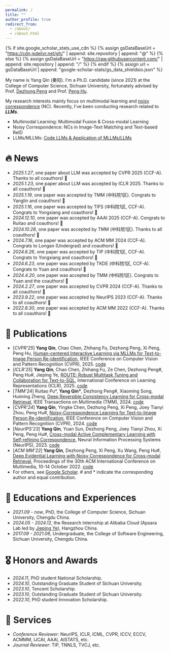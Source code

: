```yaml
---
permalink: /
title: "" 
author_profile: true
redirect_from: 
  - /about/
  - /about.html
---
```


{% if site.google_scholar_stats_use_cdn %}
{% assign gsDataBaseUrl = "https://cdn.jsdelivr.net/gh/" | append: site.repository | append: "@" %}
{% else %}
{% assign gsDataBaseUrl = "https://raw.githubusercontent.com/" | append: site.repository | append: "/" %}
{% endif %}
{% assign url = gsDataBaseUrl | append: "google-scholar-stats/gs_data_shieldsio.json" %}

<span class='anchor' id='about-me'></span>

My name is Yang Qin (秦阳). I'm a Ph.D. candidate (since 2021) at the College of Computer Science, Sichuan University, fortunately advised by Prof. [Dezhong Peng](https://cs.scu.edu.cn/info/1182/7307.htm) and Prof. [Peng Hu](https://penghu-cs.github.io/). 

My research interests mainly focus on multimodal learning and [noisy correspondence](https://github.com/QinYang79/Noisy-Correspondence-Summary) (NC). Recently, I've been conducting research related to ***LLMs***.

- Multimodal Learning: Multimodal Fusion & Cross-modal Learning
- Noisy Correspondence: NCs in Image-Text Matching and Text-based ReID
- LLMs/MLLMs: [Code LLMs  & Application of MLLMs/LLMs](https://qinyang-cs.github.io/projects/LLMs)

# 🔥 News

- *2025.1.27*, one paper about LLM was accepted by CVPR 2025 (CCF-A). Thanks to all coauthors! 🎉 
- *2025.1.23*, one paper about LLM was accepted by ICLR 2025. Thanks to all coauthors! 🎉 
- *2025.1.19*, one paper was accepted by TMM (中科院1区). Congrats to Yanglin and coauthors! 🎉
- *2025.1.16*, one paper was accepted by TIFS (中科院1区, CCF-A). Congrats to Yongxiang and coauthors! 🎉
- *2024.12.10*, one paper was accepted by AAAI 2025 (CCF-A). Congrats to Ruitao and coauthors! 🎉
- *2024.10.28*, one paper was accepted by TMM (中科院1区). Thanks to all coauthors! 🎉
- *2024.7.16*, one paper was accepted by ACM MM 2024 (CCF-A). Congrats to Longan (Undergrad) and coauthors! 🎉
- *2024.6.26*, one paper was accepted by TIP  (中科院1区, CCF-A). Congrats to Yongxiang and coauthors! 🎉
- *2024.6.23*, one paper was accepted by TKDE (中科院1区, CCF-A). Congrats to Yuan and coauthors! 🎉
- *2024.4.20*, one paper was accepted by TMM (中科院1区). Congrats to Yuan and the coauthors! 🎉
- *2024.2.27*, one paper was accepted by CVPR 2024 (CCF-A). Thanks to all coauthors! 🎉 
- *2023.9.22*, one paper was accepted by NeurIPS 2023 (CCF-A). Thanks to all coauthors! 🎉 
- *2022.6.30*, one paper was accepted by ACM MM 2022 (CCF-A). Thanks to all coauthors! 🎉


# 📝 Publications
- [*CVPR'25*] **Yang Qin**, Chao Chen, Zhihang Fu, Dezhong Peng, Xi Peng, Peng Hu, [Human-centered Interactive Learning via MLLMs for Text-to-Image Person Re-identification](), IEEE Conference on Computer Vision and Pattern Recognition (CVPR), 2025. [code](https://github.com/QinYang79/ICL)
- [*ICLR'25*] **Yang Qin**, Chao Chen, Zhihang Fu, Ze Chen, Dezhong Peng#, Peng Hu#, Jieping Ye, [ROUTE: Robust Multitask Tuning and Collaboration for Text-to-SQL](https://openreview.net/pdf?id=BAglD6NGy0), International Conference on Learning Representations (ICLR), 2025. [code](https://github.com/alibaba/Route)
- [*TMM'24*] Ruitao Pu*, **Yang Qin\***, Dezhong Peng#, Xiaoming Song, Huiming Zheng, [Deep Reversible Consistency Learning for Cross-modal Retrieval](https://arxiv.org/pdf/2501.05686), IEEE Transactions on Multimedia (TMM), 2024. [code](https://github.com/perquisite/DRCL)
- [*CVPR'24*] **Yang Qin**, Yingke Chen, Dezhong Peng, Xi Peng, Joey Tianyi Zhou, Peng Hu#, [Noisy-Correspondence Learning for Text-to-Image Person Re-identification](https://arxiv.org/pdf/2308.09911.pdf), IEEE Conference on Computer Vision and Pattern Recognition (CVPR), 2024.  [code](https://github.com/QinYang79/RDE)
- [*NeurIPS'23*] **Yang Qin**, Yuan Sun, Dezhong Peng, Joey Tianyi Zhou, Xi Peng, Peng Hu#, [Cross-modal Active Complementary Learning with Self-refining Correspondence](https://openreview.net/pdf?id=UBBeUjTja8), Neural Information Processing Systems (NeurIPS), 2023.  [code](https://github.com/QinYang79/CRCL)
- [*ACM MM'22*] **Yang Qin**, Dezhong Peng, Xi Peng, Xu Wang, Peng Hu#, [Deep Evidential Learning with Noisy Correspondence for Cross-modal Retrieval](https://drive.google.com/file/d/1YVXD2ki5txBY6khG62EHwCi6cnQVRE4I/view), Proceedings of the 30th ACM International Conference on Multimedia, 10-14 October 2022. [code](https://github.com/QinYang79/DECL)
- For others, see [Google Scholar](https://scholar.google.com/citations?user=Ci4FBHoAAAAJ&hl=zh-CN&authuser=1). # and * indicate the corresponding author and equal contribution.

# 📖 Educations and Experiences

- *2021.09 -  now*, PhD, the College of Computer Science, Sichuan University, Chengdu China.
- *2024.05 -  2024.12*, the Research Internship at Alibaba Cloud (Apsara Lab led by [Jieping Ye](https://scholar.google.com/citations?hl=zh-CN&authuser=1&user=T9AzhwcAAAAJ)), Hangzhou China.
- *2017.09 - 2021.06*, Undergraduate,  the College of Software Engineering, Sichuan University, Chengdu China.

# 🎖 Honors and Awards
- *2024.11*, PhD student National Scholarship.
- *2024.10*, Outstanding Graduate Student of Sichuan University.
- *2023.10*, Tencent Scholarship.
- *2023.10*, Outstanding Graduate Student of Sichuan University.
- *2022.10*, PhD student Innovation Scholarship.

# 🙋 Services 
- *Conference Reviewer*: NeurIPS, ICLR, ICML, CVPR, ICCV, ECCV, ACMMM, IJCAI, AAAI, AISTATS, etc.
- *Journal Reviewer*: TIP, TNNLS, TVCJ, etc.
